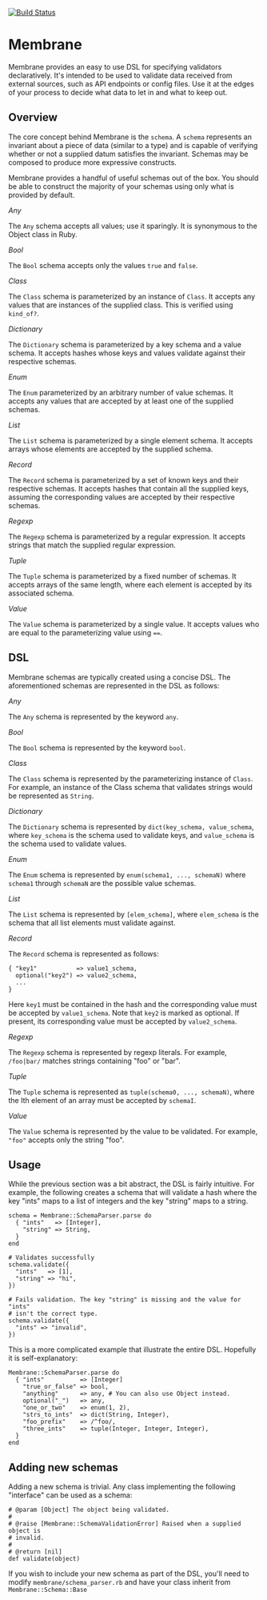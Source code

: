 [![Build Status](https://travis-ci.org/cloudfoundry/membrane.png)](https://travis-ci.org/cloudfoundry/membrane)

# Membrane

Membrane provides an easy to use DSL for specifying validators declaratively.
It's intended to be used to validate data received from external sources,
such as API endpoints or config files. Use it at the edges of your process to
decide what data to let in and what to keep out.

## Overview

The core concept behind Membrane is the ```schema```. A ```schema``` represents
an invariant about a piece of data (similar to a type) and is capable of
verifying whether or not a supplied datum satisfies the invariant. Schemas may
be composed to produce more expressive constructs.

Membrane provides a handful of useful schemas out of the box. You should be
able to construct the majority of your schemas using only what is provided
by default.


*Any*

The ```Any``` schema accepts all values; use it sparingly. It is synonymous to
the Object class in Ruby.

*Bool*

The ```Bool``` schema accepts only the values ```true``` and ```false```.

*Class*

The ```Class``` schema is parameterized by an instance of
```Class```. It accepts any values that are instances of the supplied class.
This is verified using ```kind_of?```.

*Dictionary*

The ```Dictionary``` schema is parameterized by a key schema and a
value schema.  It accepts hashes whose keys and values validate against their
respective schemas.

*Enum*

The ```Enum``` parameterized by an arbitrary number of value schemas. It
accepts any values that are accepted by at least one of the supplied schemas.

*List*

The ```List``` schema is parameterized by a single element schema. It accepts
arrays whose elements are accepted by the supplied schema.

*Record*

The ```Record``` schema is parameterized by a set of known keys and their
respective schemas. It accepts hashes that contain all the supplied keys,
assuming the corresponding values are accepted by their respective schemas.

*Regexp*

The ```Regexp``` schema is parameterized by a regular expression. It accepts
strings that match the supplied regular expression.

*Tuple*

The ```Tuple``` schema is parameterized by a fixed number of schemas. It accepts
arrays of the same length, where each element is accepted by its associated
schema.

*Value*

The ```Value``` schema is parameterized by a single value. It accepts values
who are equal to the parameterizing value using ```==```.

## DSL

Membrane schemas are typically created using a concise DSL. The aforementioned
schemas are represented in the DSL as follows:

*Any*

The ```Any``` schema is represented by the keyword ```any```.

*Bool*

The ```Bool``` schema is represented by the keyword ```bool```.

*Class*

The ```Class``` schema is represented by the parameterizing instance of ```Class```.
For example, an instance of the Class schema that validates strings would be
represented as ```String```.

*Dictionary*

The ```Dictionary``` schema is represented by ```dict(key_schema,
value_schema```, where ```key_schema``` is the schema used to validate keys,
and ```value_schema``` is the schema used to validate values.

*Enum*

The ```Enum``` schema is represented by ```enum(schema1, ..., schemaN)```
where ```schema1``` through ```schemaN``` are the possible value schemas.

*List*

The ```List``` schema is represented by ```[elem_schema]```, where
```elem_schema``` is the schema that all list elements must validate against.

*Record*

The ```Record``` schema is represented as follows:

    { "key1"           => value1_schema,
      optional("key2") => value2_schema,
      ...
    }

Here ```key1``` must be contained in the hash and the corresponding value must
be accepted by ```value1_schema```. Note that ```key2``` is marked as optional.
If present, its corresponding value must be accepted by ```value2_schema```.

*Regexp*

The ```Regexp``` schema is represented by regexp literals. For example,
```/foo|bar/``` matches strings containing "foo" or "bar".

*Tuple*

The ```Tuple``` schema is represented as ```tuple(schema0, ..., schemaN)```,
where the Ith element of an array must be accepted by ```schemaI```.

*Value*

The ```Value``` schema is represented by the value to be validated. For example,
```"foo"``` accepts only the string "foo".

## Usage

While the previous section was a bit abstract, the DSL is fairly intuitive.
For example, the following creates a schema that will validate a hash where the
key "ints" maps to a list of integers and the key "string" maps to a string.

    schema = Membrane::SchemaParser.parse do
      { "ints"   => [Integer],
        "string" => String,
      }
    end

    # Validates successfully
    schema.validate({
      "ints"   => [1],
      "string" => "hi",
    })

    # Fails validation. The key "string" is missing and the value for "ints"
    # isn't the correct type.
    schema.validate({
      "ints" => "invalid",
    })

This is a more complicated example that illustrate the entire DSL. Hopefully
it is self-explanatory:

    Membrane::SchemaParser.parse do
      { "ints"          => [Integer]
        "true_or_false" => bool,
        "anything"      => any, # You can also use Object instead.
        optional("_")   => any,
        "one_or_two"    => enum(1, 2),
        "strs_to_ints"  => dict(String, Integer),
        "foo_prefix"    => /^foo/,
        "three_ints"    => tuple(Integer, Integer, Integer),
      }
    end

## Adding new schemas

Adding a new schema is trivial. Any class implementing the following "interface"
can be used as a schema:

    # @param [Object] The object being validated.
    #
    # @raise [Membrane::SchemaValidationError] Raised when a supplied object is
    # invalid.
    #
    # @return [nil]
    def validate(object)

If you wish to include your new schema as part of the DSL, you'll need to
modify ```membrane/schema_parser.rb``` and have your class inherit from
```Membrane::Schema::Base```
